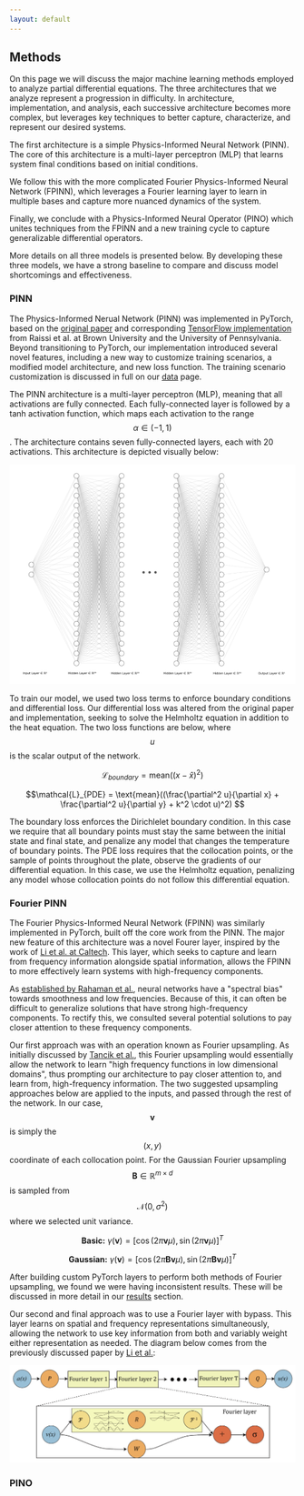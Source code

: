 ```yaml
---
layout: default
---
```


## Methods
On this page we will discuss the major machine learning methods employed to analyze partial differential equations. The three architectures that we analyze represent a progression in difficulty. In architecture, implementation, and analysis, each successive architecture becomes more complex, but leverages key techniques to better capture, characterize, and represent our desired systems.

The first architecture is a simple Physics-Informed Neural Network (PINN). The core of this architecture is a multi-layer perceptron (MLP) that learns system final conditions based on initial conditions. 

We follow this with the more complicated Fourier Physics-Informed Neural Network (FPINN), which leverages a Fourier learning layer to learn in multiple bases and capture more nuanced dynamics of the system. 

Finally, we conclude with a Physics-Informed Neural Operator (PINO) which unites techniques from the FPINN and a new training cycle to capture generalizable differential operators. 

More details on all three models is presented below. By developing these three models, we have a strong baseline to compare and discuss model shortcomings and effectiveness.  

### PINN

The Physics-Informed Nerual Network (PINN) was implemented in PyTorch, based on the [original paper](https://arxiv.org/abs/1711.10561) and corresponding [TensorFlow implementation](https://github.com/314arhaam/heat-pinn/blob/main/codes/heatman.ipynb) from Raissi et al. at Brown University and the University of Pennsylvania. Beyond transitioning to PyTorch, our implementation introduced several novel features, including a new way to customize training scenarios, a modified model architecture, and new loss function. The training scenario customization is discussed in full on our [data](./data.md) page. 

The PINN architecture is a multi-layer perceptron (MLP), meaning that all activations are fully connected. Each fully-connected layer is followed by a tanh activation function, which maps each activation to the range $$\alpha \in (-1, 1)$$. The architecture contains seven fully-connected layers, each with 20 activations. This architecture is depicted visually below:

![PINN Diagram](/assets/imgs/MLP_diagram.png)

To train our model, we used two loss terms to enforce boundary conditions and differential loss. Our differential loss was altered from the original paper and implementation, seeking to solve the Helmholtz equation in addition to the heat equation. The two loss functions are below, where $$u$$ is the scalar output of the network.

$$\mathcal{L}_{boundary} = \text{mean}((x - \hat{x})^{2}) $$

$$\mathcal{L}_{PDE} = \text{mean}((\frac{\partial^2 u}{\partial x} + \frac{\partial^2 u}{\partial y} + k^2 \cdot u)^2) $$

The boundary loss enforces the Dirichlelet boundary condition. In this case we require that all boundary points must stay the same between the initial state and final state, and penalize any model that changes the temperature of boundary points. The PDE loss requires that the collocation points, or the sample of points throughout the plate, observe the gradients of our differential equation. In this case, we use the Helmholtz equation, penalizing any model whose collocation points do not follow this differential equation.

### Fourier PINN

The Fourier Physics-Informed Neural Network (FPINN) was similarly implemented in PyTorch, built off the core work from the PINN. The major new feature of this architecture was a novel Fourer layer, inspired by the work of [Li et al. at Caltech](https://arxiv.org/abs/2010.08895). This layer, which seeks to capture and learn from frequency information alongside spatial information, allows the FPINN to more effectively learn systems with high-frequency components. 

As [established by Rahaman et al.](https://arxiv.org/abs/1806.08734), neural networks have a "spectral bias" towards smoothness and low frequencies. Because of this, it can often be difficult to generalize solutions that have strong high-frequency components. To rectify this, we consulted several potential solutions to pay closer attention to these frequency components. 

Our first approach was with an operation known as Fourier upsampling. As initially discussed by [Tancik et al.](https://arxiv.org/abs/2006.10739), this Fourier upsampling would essentially allow the network to learn "high frequency functions in low dimensional domains", thus prompting our architecture to pay closer attention to, and learn from, high-frequency information. The two suggested upsampling approaches below are applied to the inputs, and passed through the rest of the network. In our case, $$\mathbf{v}$$ is simply the $$(x,y)$$ coordinate of each collocation point. For the Gaussian Fourier upsampling $$\mathbf{B} \in \mathbb{R}^{m \times d}$$ is sampled from $$\mathcal{N}(0, \sigma^2)$$ where we selected unit variance. 

$$\textbf{Basic:} \: \gamma(\mathbf{v}) = \left[\cos(2\pi \mathbf{v} \mu), \sin(2\pi \mathbf{v} \mu)\right]^{T}$$

$$\textbf{Gaussian:} \: \gamma(\mathbf{v}) = \left[\cos(2\pi \mathbf{B} \mathbf{v} \mu), \sin(2\pi \mathbf{B} \mathbf{v} \mu)\right]^{T}$$

After building custom PyTorch layers to perform both methods of Fourier upsampling, we found we were having inconsistent results. These will be discussed in more detail in our [results](./results.md) section. 

Our second and final approach was to use a Fourier layer with bypass. This layer learns on spatial and frequency representations simultaneously, allowing the network to use key information from both and variably weight either representation as needed. The diagram below comes from the previously discussed paper by [Li et al.](https://arxiv.org/abs/2010.08895): 

![Fourier Layer Diagram](/assets/imgs/Fourier_layer_diagram.png)

### PINO
